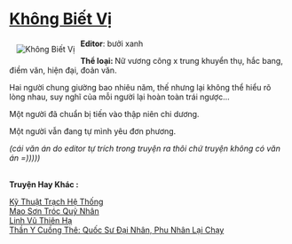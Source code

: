 <a href="https://utruyen.com/khong-biet-vi/20944/" title="Không Biết Vị"><h1>Không Biết Vị</h1></a><div style="display:table"><img align="right" style="float: left; padding: 10px;" src="https://utruyen.com/images/story/200x260/khong-biet-vi.jpg" alt="Không Biết Vị"><b>Editor</b>: bưởi xanh<p></p><b>Thể loại: </b>Nữ vương công x trung khuyển thụ, hắc bang, điềm văn, hiện đại, đoản văn.<p></p>Hai người chung giường bao nhiêu năm, thế nhưng lại không thể hiểu rõ lòng nhau, suy nghĩ của mỗi người lại hoàn toàn trái ngược...<p></p>Một người đã chuẩn bị tiến vào thập niên chi dương.<p></p>Một người vẫn đang tự mình yêu đơn phương.<p></p><em>(cái văn án do editor tự trích trong truyện ra thôi chứ truyện không có văn án =)))))</em></div><p><br><b>Truyện Hay Khác :</b></p><a href="https://utruyen.com/ky-thuat-trach-he-thong/20142/" alt="Kỹ Thuật Trạch Hệ Thống">Kỹ Thuật Trạch Hệ Thống</a><br/><a href="https://truyenhot2019.blogspot.com/2019/12/mao-son-troc-quy-nhan.html" alt="Mao Sơn Tróc Quỷ Nhân">Mao Sơn Tróc Quỷ Nhân</a><br/><a href="https://truyenhot2020.wordpress.com/2020/01/09/linh-vu-thien-ha-2/" alt="Linh Vũ Thiên Hạ">Linh Vũ Thiên Hạ</a><br/><a href="https://dammyh.wordpress.com/2019/11/07/than-y-cuong-the-quoc-su-dai-nhan-phu-nhan-lai-chay-2/" alt="Thần Y Cuồng Thê: Quốc Sư Đại Nhân, Phu Nhân Lại Chạy">Thần Y Cuồng Thê: Quốc Sư Đại Nhân, Phu Nhân Lại Chạy</a><br/>
